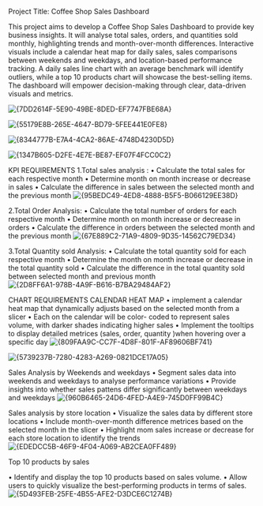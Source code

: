 Project Title: Coffee Shop Sales Dashboard

This project aims to develop a Coffee Shop Sales Dashboard to provide key business insights. It will analyse total sales, orders, and quantities sold monthly, highlighting trends and month-over-month differences. Interactive visuals include a calendar heat map for daily sales, sales comparisons between weekends and weekdays, and location-based performance tracking. A daily sales line chart with an average benchmark will identify outliers, while a top 10 products chart will showcase the best-selling items. The dashboard will empower decision-making through clear, data-driven visuals and metrics.



![{7DD2614F-5E90-49BE-8DED-EF7747FBE68A}](https://github.com/user-attachments/assets/9f338a26-f3ae-4bc2-8fa6-48d38f5d149d)

![{55179E8B-265E-4647-BD79-5FEE441E0FE8}](https://github.com/user-attachments/assets/a7fd81b9-ef12-4ecb-8065-3335999a1c5d)






![{8344777B-E7A4-4CA2-86AE-4748D4230D5D}](https://github.com/user-attachments/assets/a80f8273-5d2b-4f0f-acf9-f14da33d02b0)



![{1347B605-D2FE-4E7E-BE87-EF07F4FCC0C2}](https://github.com/user-attachments/assets/c0330bdf-b858-4b9a-a05a-c40de90dcddd)




KPI REQUIREMENTS 
1.Total sales analysis :
•	Calculate the total sales for each respective month 
•	Determine month on month increase or decrease in sales 
•	Calculate the difference in sales between the selected month and the previous month
![{95BEDC49-4ED8-4888-B5F5-B066129EE38D}](https://github.com/user-attachments/assets/2d79ed89-3e6e-4218-a468-d5625e1b89c3)


2.Total Order Analysis:
•	Calculate the total number of orders for each respective month 
•	Determine month on month increase or decrease in orders
•	Calculate the difference in orders between the selected month and the previous month
![{67E889C2-71A9-4809-9D35-14562C79ED34}](https://github.com/user-attachments/assets/3040064a-e31a-49cd-9065-e4d6dd7ed130)



3.Total Quantity sold Analysis:
•	Calculate the total quantity sold for each respective month 
•	Determine the month on month increase or decrease in the total quantity sold
•	Calculate the difference in the total quantity sold between selected month and previous month
![{2D8FF6A1-978B-4A9F-B616-B7BA29484AF2}](https://github.com/user-attachments/assets/0bf0a8b6-971d-4b9d-b0d5-f973492980f2)


CHART REQUIREMENTS 
CALENDAR HEAT MAP 
•	implement a calendar heat map that dynamically adjusts based on the selected month from a slicer 
•	Each on the calendar will be color- coded to represent sales volume, with darker shades indicating higher sales 
•	Implement the tooltips to display detailed metrices (sales, order, quantity )when hovering over a specific day
![{809FAA9C-CC7F-4D8F-801F-AF89606BF741}](https://github.com/user-attachments/assets/415bcb56-fc75-4f61-885a-ae80f577e88d)

![{5739237B-7280-4283-A269-0821DCE17A05}](https://github.com/user-attachments/assets/3cd94ed5-5384-4f35-b035-e2564a02202f)
 

 


Sales Analysis by Weekends and weekdays 
•	Segment sales data into weekends and weekdays  to analyse performance variations
•	Provide insights into whether sales pattens differ significantly between weekdays  and weekdays 
![{960B6465-24D6-4FED-A4E9-745D0FF99B4C}](https://github.com/user-attachments/assets/354f3359-5b0c-48d0-9838-b2e46bad88cd)


Sales analysis by store location 
•	Visualize the sales data by different store locations 
•	Include month-over-month difference metrices based on the selected month in the slicer
•	Highlight mom sales increase or decrease for each store location to identify the trends
![{EDEDCC5B-46F9-4F04-A069-AB2CEA0FF489}](https://github.com/user-attachments/assets/c3c7c8e9-5a09-437e-bf85-b373c3b5a0f1)






Top 10 products by sales 

•	Identify and display the top 10 products based on sales volume.
•	Allow users to quickly visualize the best-performing products in terms of sales.
![{5D493FEB-25FE-4B55-AFE2-D3DCE6C1274B}](https://github.com/user-attachments/assets/9c7c2b07-2888-4761-938a-028d7c823acf)

